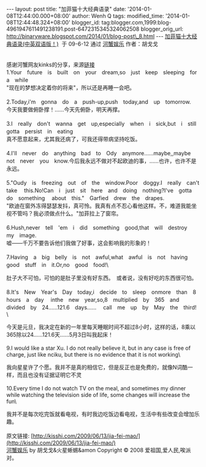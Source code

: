 --- layout: post title: "加菲猫十大经典语录" date:
'2014-01-08T12:44:00.000+08:00' author: Wenh Q tags: modified\_time:
'2014-01-08T12:44:48.324+08:00' blogger\_id:
tag:blogger.com,1999:blog-4961947611491238191.post-6472315345324062508
blogger\_orig\_url:
http://binaryware.blogspot.com/2014/01/blog-post\_8.html ---
[加菲猫十大经典语录(中英双语版！)](http://kisshi.com/2009/06/13/jia-fei-mao/)  于
09-6-12 通过 [河蟹娱乐](http://kisshi.com/) 作者：胡戈戈\
\
\
感谢河蟹网友kinks的分享，来源[链接](http://bbs.book.sina.com.cn/thread-16-4/tree-205148-4260-29152.html)\
1.Your　future　is　built　on　your　dream,so　just　keep　sleeping　for　a　while　\
"现在的梦想决定着你的将来"，所以还是再睡一会吧。　\
\
2.Today,i'm　gonna　do　a　push-up,push　today,and　up　tomorrow.　\
今天我要做俯卧撑！……今天先俯卧，明天再撑。\
\
3.I　really　don't　wanna　get　up,especially­　when　i　sick,but　i　still　gotta　persist　in　eating　\
真不愿意起来，尤其我还病了，可我还得带病坚持吃饭。\
\
4.I'll　never　do　anything　bad　to　Ody　anymore……maybe,,maybe　not　never　you　know.今后我永远不做对不起欧迪的事，……也许，也许不是永远。　\
\
5."Oudy　is　freezing　out　of　the　window.Poor　doggy.I　really　can't　take　
this.No!Can　i　just　sit　here　and　doing　nothing?I've　gotta　do　something　
about　this."　Garfied　drew　the　drapes.　\
"欧迪在窗外冻得瑟瑟发抖，真可怜。我真有点不忍心看他这样。不，难道我能坐视不管吗？我必须做点什么。"加菲拉上了窗帘。\
 \
6.Hush,never　tell　'em　i　did　something　good,that　will　destroy　my　image.　\
嘘——千万不要告诉他们我做了好事，这会影响我的形象的！\
\
7.Having　a　big　belly　is　not　awful,what　awful　is　not　having　good　stuff　in　it.Or,no　good　food!\

肚子大不可怕，可怕的是肚子里没有好东西。　或者说，没有好吃的东西很可怕。　\
\
8.It's　New　Year's　Day　today,i　decide　to　sleep　onmore　than　8　hours　a　day　
inthe　new　year,so,8　multiplied­　by　365　and　divided　by　24……121.6　days……　
call　me　up　by　May　the　third!　\

今天是元旦，我决定在新的一年里每天睡眠时间不超过8小时，这样的话，8乘以365除以24……121.6天……5月3日叫我起床！\
\
9.I would like a star Xu. I do not really believe it, but in any case is
free of charge, just like nciku, but there is no evidence that it is not
working\

我向星星许了个愿。我并不是真的相信它，但是反正也是免费的，就像N词酷一样，而且也没有证据证明它不灵\
\
10.Every time I do not watch TV on the meal, and sometimes my dinner
while watching the television­ side of life, some changes will increase
the fun\

我并不是每次吃完饭就看电视，有时我边吃饭边看电视，生活中有些改变会增加乐趣。\
\
原文链接:
[http://kisshi.com/2009/06/13/jia-fei-mao/](http://kisshi.com/2009/06/13/jia-fei-mao/)
\
[河蟹娱乐](http://kisshi.com/) by 胡戈戈&火星蜥蜴&amon Copyright © 2008
爱祖国,爱人民,唉派对。
